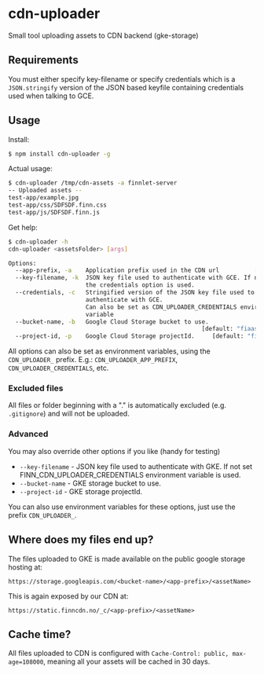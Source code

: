 # cdn-uploader
Small tool uploading assets to CDN backend (gke-storage)

## Requirements
You must either specify key-filename or specify credentials which is a
`JSON.stringify` version of the JSON based keyfile containing credentials 
used when talking to GCE.

## Usage

Install:
```bash
$ npm install cdn-uploader -g
```

Actual usage:
```bash
$ cdn-uploader /tmp/cdn-assets -a finnlet-server
-- Uploaded assets --
test-app/example.jpg
test-app/css/SDFSDF.finn.css
test-app/js/SDFSDF.finn.js
```

Get help:
```bash
$ cdn-uploader -h
cdn-uploader <assetsFolder> [args]

Options:
  --app-prefix, -a    Application prefix used in the CDN url          [required]
  --key-filename, -k  JSON key file used to authenticate with GCE. If not set,
                      the credentials option is used.
  --credentials, -c   Stringified version of the JSON key file used to
                      authenticate with GCE.
                      Can also be set as CDN_UPLOADER_CREDENTIALS environment
                      variable
  --bucket-name, -b   Google Cloud Storage bucket to use.
                                                       [default: "fiaas-assets"]
  --project-id, -p    Google Cloud Storage projectId.     [default: "fiaas-gke"]
```

All options can also be set as environment variables, using the `CDN_UPLOADER_` prefix. 
E.g.: `CDN_UPLOADER_APP_PREFIX`, `CDN_UPLOADER_CREDENTIALS`, etc.

### Excluded files
All files or folder beginning with a "." is automatically excluded (e.g. `.gitignore`) and will not be uploaded.

### Advanced
You may also override other options if you like (handy for testing)

- `--key-filename` - JSON key file used to authenticate with GKE. If not set FINN_CDN_UPLOADER_CREDENTIALS environment variable is used.
- `--bucket-name` - GKE storage bucket to use.
- `--project-id` - GKE storage projectId.

You can also use environment variables for these options, just use the prefix `CDN_UPLOADER_`.

## Where does my files end up?
The files uploaded to GKE is made available on the public google storage hosting at:

`https://storage.googleapis.com/<bucket-name>/<app-prefix>/<assetName>`

This is again exposed by our CDN at:

`https://static.finncdn.no/_c/<app-prefix>/<assetName>`


## Cache time?
All files uploaded to CDN is configured with `Cache-Control: public, max-age=108000`,
meaning all your assets will be cached in 30 days.
